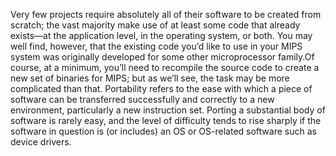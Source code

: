 Very few projects require absolutely all of their software to be created from
scratch; the vast majority make use of at least some code that already
exists—at the application level, in the operating system, or both. You may well
find, however, that the existing code you’d like to use in your MIPS system was
originally developed for some other microprocessor family.Of course, at a minimum,
you’ll need to recompile the source code to create a new set of binaries for
MIPS; but as we’ll see, the task may be more complicated than that. Portability
refers to the ease with which a piece of software can be transferred successfully
and correctly to a new environment, particularly a new instruction set. Porting
a substantial body of software is rarely easy, and the level of difficulty tends
to rise sharply if the software in question is (or includes) an OS or OS-related
software such as device drivers.